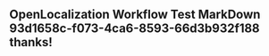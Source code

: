 <properties
ms.topic="hero-topic"
ms.test1="hero-topic"
ms.test2="test"/>

## OpenLocalization Workflow Test MarkDown 93d1658c-f073-4ca6-8593-66d3b932f188 thanks!
